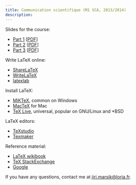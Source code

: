 ```yaml
---
title: Communication scientifique (M1 SCA, 2013/2014)
description:
---
```


Slides for the course:

  * [Part 1](https://www.writelatex.com/blog/7-free-online-introduction-to-latex-course-part-1) [[PDF](https://www.filepicker.io/api/file/XTtTeDFQpS3VGNJhAUYi)]
  * [Part 2](https://www.writelatex.com/blog/9-free-online-introduction-to-latex-course-part-2) [[PDF](https://www.filepicker.io/api/file/fErgbgoIRxyXzG3rvsIW)]
  * [Part 3](https://www.writelatex.com/blog/18) [[PDF](https://www.filepicker.io/api/file/vvamNn0KT1K13eLT2hYb)]

Write LaTeX online:

  * [ShareLaTeX](https://www.sharelatex.com)
  * [WriteLaTeX](https://www.writelatex.com)
  * [latexlab](http://latexlab.org)

Install LaTeX:

  * [MiKTeX](http://miktex.org/), common on Windows
  * [MacTeX](http://tug.org/mactex/) for Mac
  * [TeX Live](http://www.tug.org/texlive/), universal, popular on GNU/Linux and *BSD

LaTeX editors:

  * [TeXstudio](http://texstudio.sourceforge.net/)
  * [Texmaker](http://www.xm1math.net/texmaker)

Reference material:

  * [LaTeX wikibook](http://en.wikibooks.org/wiki/LaTeX)
  * [TeX StackExchange](http://tex.stackexchange.com/)
  * [Google](http://www.google.com/)

If you have any questions, contact me at [jiri.marsik@loria.fr](mailto:jiri.marsik@loria.fr).
